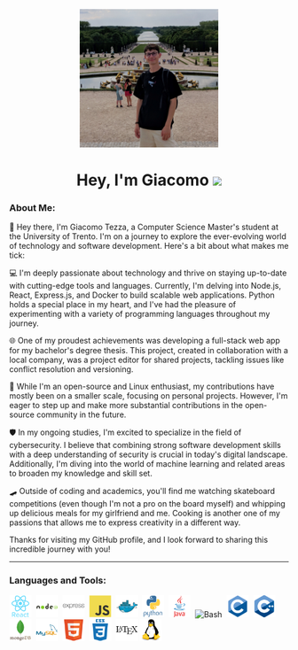 <div id="header" align="center">
  <img src="./me.jpeg" width="250"/>
  <h1>
    Hey, I'm Giacomo
    <img src="https://media.giphy.com/media/hvRJCLFzcasrR4ia7z/giphy.gif" width="30px"/>
  </h1>
</div>

### About Me:
👋 Hey there, I'm Giacomo Tezza, a Computer Science Master's student at the University of Trento. I'm on a journey to explore the ever-evolving world of technology and software development. Here's a bit about what makes me tick:

💻 I'm deeply passionate about technology and thrive on staying up-to-date with cutting-edge tools and languages. Currently, I'm delving into Node.js, React, Express.js, and Docker to build scalable web applications. Python holds a special place in my heart, and I've had the pleasure of experimenting with a variety of programming languages throughout my journey.

🌐 One of my proudest achievements was developing a full-stack web app for my bachelor's degree thesis. This project, created in collaboration with a local company, was a project editor for shared projects, tackling issues like conflict resolution and versioning.

🤝 While I'm an open-source and Linux enthusiast, my contributions have mostly been on a smaller scale, focusing on personal projects. However, I'm eager to step up and make more substantial contributions in the open-source community in the future.

🛡️ In my ongoing studies, I'm excited to specialize in the field of cybersecurity. I believe that combining strong software development skills with a deep understanding of security is crucial in today's digital landscape. Additionally, I'm diving into the world of machine learning and related areas to broaden my knowledge and skill set.

🛹 Outside of coding and academics, you'll find me watching skateboard competitions (even though I'm not a pro on the board myself) and whipping up delicious meals for my girlfriend and me. Cooking is another one of my passions that allows me to express creativity in a different way.

<!--📫 Let's connect and discuss all things tech, open source, or even skateboarding! Feel free to reach out on [LinkedIn](https://www.linkedin.com/in/yourname) or [Twitter](https://twitter.com/yourtwitterhandle). I'm always eager to network, collaborate, and learn from fellow enthusiasts.-->

Thanks for visiting my GitHub profile, and I look forward to sharing this incredible journey with you!

---

### Languages and Tools:
<div>
  <img src="https://github.com/devicons/devicon/blob/master/icons/react/react-original-wordmark.svg" title="React" alt="React" width="40" height="40"/>&nbsp;
  <img src="https://github.com/devicons/devicon/blob/master/icons/nodejs/nodejs-original-wordmark.svg" title="NodeJS" alt="NodeJS" width="40" height="40"/>&nbsp;
  <img src="https://github.com/devicons/devicon/blob/master/icons/express/express-original-wordmark.svg" title="ExpressJS" alt="ExpressJS" width="40" height="40"/>&nbsp;
  <img src="https://github.com/devicons/devicon/blob/master/icons/javascript/javascript-original.svg" title="JavaScript" alt="JavaScript" width="40" height="40"/>&nbsp;
  <img src="https://github.com/devicons/devicon/blob/master/icons/docker/docker-original.svg" title="Docker" alt="Docker " width="40" height="40"/>&nbsp;
  <img src="https://github.com/devicons/devicon/blob/master/icons/python/python-original-wordmark.svg" title="Python" alt="Python" width="40" height="40"/>&nbsp;
  <img src="https://github.com/devicons/devicon/blob/master/icons/java/java-original-wordmark.svg" title="Java" alt="Java" width="40" height="40"/>&nbsp;
  <img src="https://github.com/devicons/devicon/blob/master/icons/bash/bash-original-wordmark.svg" title="Bash" alt="Bash" width="40" height="40"/>&nbsp;
  <img src="https://github.com/devicons/devicon/blob/master/icons/c/c-original.svg" title="C" alt="C" width="40" height="40"/>&nbsp;
  <img src="https://github.com/devicons/devicon/blob/master/icons/cplusplus/cplusplus-original.svg" title="C++" alt="C++" width="40" height="40"/>&nbsp;
  <img src="https://github.com/devicons/devicon/blob/master/icons/mongodb/mongodb-original-wordmark.svg" title="MongoDB"  alt="MongoDB" width="40" height="40"/>&nbsp;
  <img src="https://github.com/devicons/devicon/blob/master/icons/mysql/mysql-original-wordmark.svg" title="MySQL"  alt="MySQL" width="40" height="40"/>&nbsp;
  <img src="https://github.com/devicons/devicon/blob/master/icons/html5/html5-original.svg" title="HTML5" alt="HTML" width="40" height="40"/>&nbsp;
  <img src="https://github.com/devicons/devicon/blob/master/icons/css3/css3-plain-wordmark.svg"  title="CSS3" alt="CSS" width="40" height="40"/>&nbsp;
  <img src="https://github.com/devicons/devicon/blob/master/icons/latex/latex-original.svg" title="Latex" alt="Latex" width="40" height="40"/>
  <img src="https://github.com/devicons/devicon/blob/master/icons/linux/linux-original.svg" title="Linux" alt="Linux" width="40" height="40"/>
</div>
